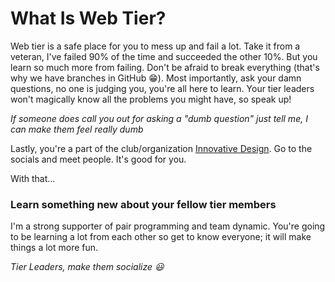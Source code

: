 # What Is Web Tier?

Web tier is a safe place for you to mess up and fail a lot. Take it from a
veteran, I've failed 90% of the time and succeeded the other 10%. But you learn
so much more from failing. Don't be afraid to break everything (that's why we
have branches in GitHub :grin:). Most importantly, ask your damn questions, no
one is judging you, you're all here to learn. Your tier leaders won't magically
know all the problems you might have, so speak up!

*If someone does call you out for asking a "dumb question" just tell me, I can
make them feel really dumb*

Lastly, you're a part of the club/organization
[Innovative Design](http://innovativedesign.club). Go to the socials and meet
people. It's good for you.

With that...

### Learn something new about your fellow tier members
I'm a strong supporter of pair programming and team dynamic. You're going to be
learning a lot from each other so get to know everyone; it will make things a
lot more fun.

*Tier Leaders, make them socialize :smiley:*

